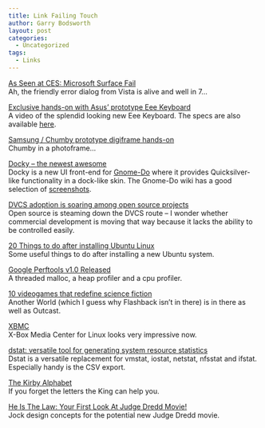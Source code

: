 ```yaml
---
title: Link Failing Touch
author: Garry Bodsworth
layout: post
categories:
  - Uncategorized
tags:
  - Links
---
```

[As Seen at CES: Microsoft Surface Fail][1]  
Ah, the friendly error dialog from Vista is alive and well in 7&#8230;

[Exclusive hands-on with Asus’ prototype Eee Keyboard][2]  
A video of the splendid looking new Eee Keyboard. The specs are also available [here][3].

[Samsung / Chumby prototype digiframe hands-on][4]  
Chumby in a photoframe&#8230;

[ Docky &#8211; the newest awesome][5]  
Docky is a new UI front-end for [Gnome-Do][6] where it provides Quicksilver-like functionality in a dock-like skin. The Gnome-Do wiki has a good selection of [screenshots][7].

[DVCS adoption is soaring among open source projects][8]  
Open source is steaming down the DVCS route &#8211; I wonder whether commercial development is moving that way because it lacks the ability to be controlled easily.

[20 Things to do after installing Ubuntu Linux ][9]  
Some useful things to do after installing a new Ubuntu system.

[Google Perftools v1.0 Released][10]  
A threaded malloc, a heap profiler and a cpu profiler.

[10 videogames that redefine science fiction ][11]  
Another World (which I guess why Flashback isn&#8217;t in there) is in there as well as Outcast.

[XBMC][12]  
X-Box Media Center for Linux looks very impressive now.

[dstat: versatile tool for generating system resource statistics][13]  
Dstat is a versatile replacement for vmstat, iostat, netstat, nfsstat and ifstat. Especially handy is the CSV export.

[The Kirby Alphabet][14]  
If you forget the letters the King can help you.

[He Is The Law: Your First Look At Judge Dredd Movie!][15]  
Jock design concepts for the potential new Judge Dredd movie.

 [1]: http://i.gizmodo.com/5128355/as-seen-at-ces-microsoft-surface-fail
 [2]: http://www.crunchgear.com/2009/01/09/exclusive-hands-on-with-asus-prototype-eee-keyboard/
 [3]: http://www.boygeniusreport.com/2009/01/07/asus-eee-keyboard-wows-us-all/
 [4]: http://www.engadget.com/2009/01/09/samsung-chumby-prototype-digiframe-hands-on/
 [5]: http://daenim.com/wp/?p=65
 [6]: http://do.davebsd.com/
 [7]: http://do.davebsd.com/wiki/index.php?title=Docky
 [8]: http://arstechnica.com/news.ars/post/20090107-dvcs-adoption-is-soaring-among-open-source-projects.html
 [9]: http://www.knowliz.com/2008/09/20-things-to-do-after-installing-ubuntu.html
 [10]: http://code.google.com/p/google-perftools/wiki/GooglePerformanceTools
 [11]: http://fidgit.com/archives/2009/01/10-videogames-that-redefine-s.php
 [12]: http://www.tuxmachines.org/node/33608
 [13]: http://debaday.debian.net/2009/01/11/wn-dstat-versatile-tool-for-generating-system-resource-statistics/
 [14]: http://1.bp.blogspot.com/_PM9SPI7FEq0/SWL477z9EuI/AAAAAAAAAIw/83dJoRqK0eo/s1600-h/Kirby-Alphabet.gif
 [15]: http://io9.com/5125143/he-is-the-law-your-first-look-at-judge-dredd-movie